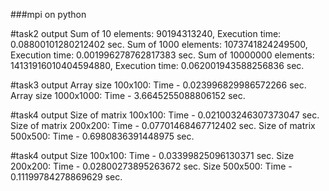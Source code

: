 ###mpi on python

#task2 output
Sum of 10 elements: 90194313240, Execution time: 0.08800101280212402 sec.
Sum of 1000 elements: 1073741824249500, Execution time: 0.001996278762817383 sec.
Sum of 10000000 elements: 14131916010404594880, Execution time: 0.062001943588256836 sec.

#task3 output
Array size 100x100: Time - 0.023996829986572266 sec.
Array size 1000x1000: Time - 3.6645255088806152 sec.

#task4 output
Size of matrix 100x100: Time - 0.021003246307373047 sec.
Size of matrix 200x200: Time - 0.07701468467712402 sec.
Size of matrix 500x500: Time - 0.6980836391448975 sec.

#task4 output
Size 100x100: Time - 0.03399825096130371 sec.
Size 200x200: Time - 0.02800273895263672 sec.
Size 500x500: Time - 0.11199784278869629 sec.

